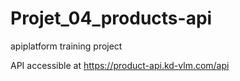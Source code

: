 # Projet_04_products-api

apiplatform training project

API accessible at https://product-api.kd-vlm.com/api

